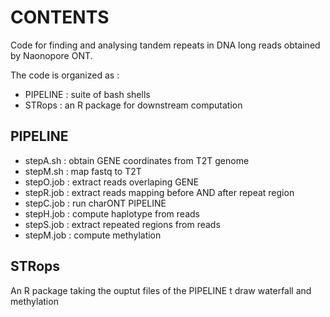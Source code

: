 # CONTENTS
Code for finding and analysing tandem repeats in DNA long reads obtained by Naonopore ONT.

The code is organized as : 
* PIPELINE : suite of bash shells
* STRops : an R package for downstream computation

## PIPELINE
* stepA.sh : obtain GENE coordinates from T2T genome
* stepM.sh : map fastq to T2T
* stepO.job : extract reads overlaping GENE
* stepR.job : extract reads mapping before AND after repeat region
* stepC.job : run charONT PIPELINE  
* stepH.job : compute haplotype from reads
* stepS.job : extract repeated regions from reads
* stepM.job : compute methylation

## STRops
An R package taking the ouptut files of the PIPELINE t draw waterfall and methylation
